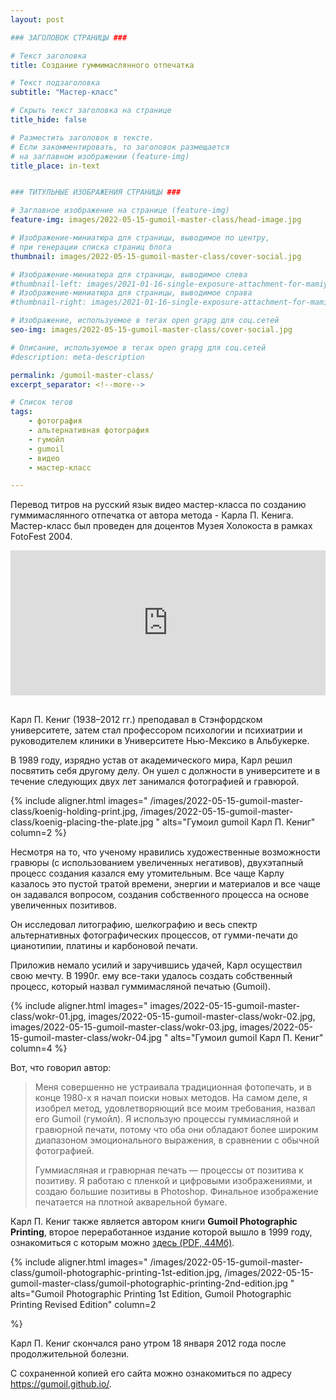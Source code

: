 ```yaml
---
layout: post

### ЗАГОЛОВОК СТРАНИЦЫ ###

# Текст заголовка
title: Создание гуммимаслянного отпечатка

# Текст подзаголовка
subtitle: "Мастер-класс"

# Скрыть текст заголовка на странице
title_hide: false

# Разместить заголовок в тексте.
# Если закомментировать, то заголовок размещается
# на заглавном изображении (feature-img)
title_place: in-text


### ТИТУЛЬНЫЕ ИЗОБРАЖЕНИЯ СТРАНИЦЫ ###

# Заглавное изображение на странице (feature-img)
feature-img: images/2022-05-15-gumoil-master-class/head-image.jpg

# Изображение-миниатюра для страницы, выводимое по центру,
# при генерации списка страниц блога
thumbnail: images/2022-05-15-gumoil-master-class/cover-social.jpg

# Изображение-миниатюра для страницы, выводимое слева
#thumbnail-left: images/2021-01-16-single-exposure-attachment-for-mamiyaflex-c/cover-front.jpg
# Изображение-миниатюра для страницы, выводимое справа
#thumbnail-right: images/2021-01-16-single-exposure-attachment-for-mamiyaflex-c/cover-back.jpg

# Изображение, используемое в тегах open grapg для соц.сетей
seo-img: images/2022-05-15-gumoil-master-class/cover-social.jpg

# Описание, используемое в тегах open grapg для соц.сетей
#description: meta-description

permalink: /gumoil-master-class/
excerpt_separator: <!--more-->

# Список тегов
tags:
    - фотография
    - альтернативная фотография
    - гумойл
    - gumoil
    - видео
    - мастер-класс

---
```


Перевод титров на русский язык видео мастер-класса по созданию гуммимаслянного отпечатка от автора метода - Карла П. Кенига. 
Мастер-класс был проведен для доцентов Музея Холокоста в рамках FotoFest 2004.
<!--more-->


<div class="frame_blc">
    <iframe src="https://www.youtube.com/embed/Fzv56kHvaxg" frameborder="0" allowfullscreen></iframe>
</div>

<style>
.frame_blc{
  overflow:hidden;
  position:relative;
  padding-bottom:40%;
  padding-top:30px;
  height:0;
  margin-bottom:30px;
}
.frame_blc iframe {
  position:absolute;
  width:100%;
  height:100%;
  left:0;
  top:0;
}
</style>

Карл П. Кениг (1938–2012 гг.) преподавал в Стэнфордском университете, затем стал профессором психологии и психиатрии и руководителем клиники в Университете Нью-Мексико в Альбукерке.

В 1989 году, изрядно устав от академического мира, Карл решил посвятить себя другому делу. Он ушел с должности в университете и в течение следующих двух лет занимался фотографией и гравюрой.

{% include
    aligner.html
images="
/images/2022-05-15-gumoil-master-class/koenig-holding-print.jpg,
/images/2022-05-15-gumoil-master-class/koenig-placing-the-plate.jpg
"
alts="Гумоил gumoil Карл П. Кениг"
column=2
%}

Несмотря на то, что ученому нравились художественные возможности гравюры (с использованием увеличенных негативов), двухэтапный процесс создания казался ему утомительным. Все чаще Карлу казалось это пустой тратой времени, энергии и материалов и все чаще он задавался вопросом, создания собственного процесса на основе увеличенных позитивов.

Он исследовал литографию, шелкографию и весь спектр альтернативных фотографических процессов, от гумми-печати до цианотипии, платины и карбоновой печати.

Приложив немало усилий и заручившись удачей, Карл осуществил свою мечту. В 1990г. ему все-таки удалось создать собственный процесс, который назвал гуммимасляной печатью (Gumoil).

{% include
    aligner.html
images="
images/2022-05-15-gumoil-master-class/wokr-01.jpg,
images/2022-05-15-gumoil-master-class/wokr-02.jpg,
images/2022-05-15-gumoil-master-class/wokr-03.jpg,
images/2022-05-15-gumoil-master-class/wokr-04.jpg
"
alts="Гумоил gumoil Карл П. Кениг"
column=4
%}

Вот, что говорил автор:

> Меня совершенно не устраивала традиционная фотопечать, и в конце 1980-х я начал поиски новых методов. На самом деле, я изобрел метод, удовлетворяющий все моим требования, назвал его Gumoil (гумойл). Я использую процессы гуммиасляной и гравюрной печати, потому что оба они обладают более широким диапазоном эмоционального выражения, в сравнении с обычной фотографией.
> 
> Гуммиасляная и гравюрная печать — процессы от позитива к позитиву. Я работаю с пленкой и цифровыми изображениями, и создаю большие позитивы в Photoshop. Финальное изображение печатается на плотной акварельной бумаге. 

Карл П. Кениг также является автором книги **Gumoil Photographic Printing**, второе переработанное издание которой вышло в 1999 году, ознакомиться с которым можно [здесь (PDF, 44Мб)](http://gregbrophy.gregbrophyphotography.com/Gumoil_Photographic_Printing_Revised_Edition_Karl_P_Koenig.pdf).

{% include
    aligner.html
images="
/images/2022-05-15-gumoil-master-class/gumoil-photographic-printing-1st-edition.jpg,
/images/2022-05-15-gumoil-master-class/gumoil-photographic-printing-2nd-edition.jpg
"
alts="Gumoil Photographic Printing 1st Edition,
Gumoil Photographic Printing Revised Edition"
column=2

%}

Карл П. Кениг скончался рано утром 18 января 2012 года после продолжительной болезни.

С сохраненной копией его сайта можно ознакомиться по адресу <https://gumoil.github.io/>.